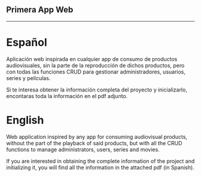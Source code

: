 ## Primera App Web
---

# Español
Aplicación web inspirada en cualquier app de consumo de productos audiovisuales, sin la parte de la reproducción de dichos productos, pero con todas las funciones CRUD para gestionar administradores, usuarios, series y películas.

Si te interesa obtener la información completa del proyecto y inicializarlo, encontaras toda la información en el pdf adjunto. 

# English 
Web application inspired by any app for consuming audiovisual products, without the part of the playback of said products, but with all the CRUD functions to manage administrators, users, series and movies.

If you are interested in obtaining the complete information of the project and initializing it, you will find all the information in the attached pdf (in Spanish).
